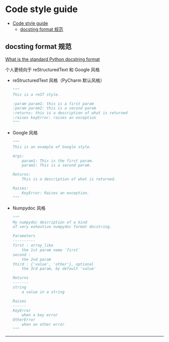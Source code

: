 # Code style guide

<!-- TOC -->

- [Code style guide](#code-style-guide)
    - [docsting format 规范](#docsting-format-规范)

<!-- /TOC -->

## docsting format 规范

[What is the standard Python docstring format][docstring-format-guide]

个人更倾向于 reStructuredText 和 Google 风格

- reStructuredText 风格（PyCharm 默认风格）

    ```python
    """
    This is a reST style.

    :param param1: this is a first param
    :param param2: this is a second param
    :returns: this is a description of what is returned
    :raises keyError: raises an exception
    """
    ```

- Google 风格

    ```python
    """
    This is an example of Google style.

    Args:
        param1: This is the first param.
        param2: This is a second param.

    Returns:
        This is a description of what is returned.

    Raises:
        KeyError: Raises an exception.
    """
    ```

- Numpydoc 风格

    ```python
    """
    My numpydoc description of a kind
    of very exhautive numpydoc format docstring.

    Parameters
    ----------
    first : array_like
        the 1st param name `first`
    second :
        the 2nd param
    third : {'value', 'other'}, optional
        the 3rd param, by default 'value'

    Returns
    -------
    string
        a value in a string

    Raises
    ------
    KeyError
        when a key error
    OtherError
        when an other error
    """
    ```

---
[docstring-format-guide]:https://stackoverflow.com/questions/3898572/what-is-the-standard-python-docstring-format
